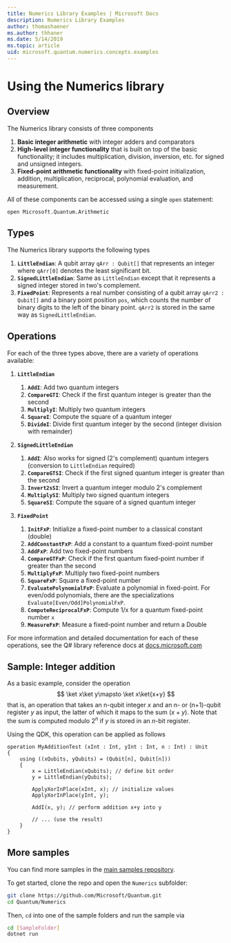 ```yaml
---
title: Numerics Library Examples | Microsoft Docs
description: Numerics Library Examples
author: thomashaener
ms.author: thhaner
ms.date: 5/14/2019
ms.topic: article
uid: microsoft.quantum.numerics.concepts.examples
---
```


# Using the Numerics library

## Overview

The Numerics library consists of three components

1. **Basic integer arithmetic** with integer adders and comparators
1. **High-level integer functionality** that is built on top of the basic 
    functionality; it includes multiplication, division, inversion, etc.
    for signed and unsigned integers.
1. **Fixed-point arithmetic functionality** with fixed-point initialization,
    addition, multiplication, reciprocal, polynomial evaluation, and measurement.

All of these components can be accessed using a single `open` statement:
```qsharp
open Microsoft.Quantum.Arithmetic
```

## Types

The Numerics library supports the following types

1. **`LittleEndian`**: A qubit array `qArr : Qubit[]` that represents an integer where `qArr[0]` denotes the least significant
bit.
1. **`SignedLittleEndian`**: Same as `LittleEndian` except that it represents a signed integer stored in two's complement.
1. **`FixedPoint`**: Represents a real number consisting of a qubit array `qArr2 : Qubit[]` and a
binary point position `pos`, which counts the number of binary digits to the left of the binary point. `qArr2` is stored
in the same way as `SignedLittleEndian`.

## Operations

For each of the three types above, there are a variety of operations available:

1. **`LittleEndian`**
    1. **`AddI`**: Add two quantum integers
    1. **`CompareGTI`**: Check if the first quantum integer is greater than the second
    1. **`MultiplyI`**: Multiply two quantum integers
    1. **`SquareI`**: Compute the square of a quantum integer
    1. **`DivideI`**: Divide first quantum integer by the second (integer division with remainder)

1. **`SignedLittleEndian`**
    1. **`AddI`**: Also works for signed (2's complement) quantum integers (conversion to `LittleEndian` required)
    1. **`CompareGTSI`**: Check if the first signed quantum integer is greater than the second
    1. **`Invert2sSI`**: Invert a quantum integer modulo 2's complement
    1. **`MultiplySI`**: Multiply two signed quantum integers
    1. **`SquareSI`**: Compute the square of a signed quantum integer

1. **`FixedPoint`**
    1. **`InitFxP`**: Initialize a fixed-point number to a classical constant (double)
    1. **`AddConstantFxP`**: Add a constant to a quantum fixed-point number
    1. **`AddFxP`**: Add two fixed-point numbers
    1. **`CompareGTFxP`**: Check if the first quantum fixed-point number if greater than the second
    1. **`MultiplyFxP`**: Multiply two fixed-point numbers
    1. **`SquareFxP`**: Square a fixed-point number
    1. **`EvaluatePolynomialFxP`**: Evaluate a polynomial in fixed-point. For even/odd polynomials, there are the specializations `Evaluate[Even/Odd]PolynomialFxP`.
    1. **`ComputeReciprocalFxP`**: Compute 1/x for a quantum fixed-point number `x`
    1. **`MeasureFxP`**: Measure a fixed-point number and return a Double

For more information and detailed documentation for each of these operations, see the Q# library reference docs at [docs.microsoft.com](https://docs.microsoft.com/en-us/quantum)

## Sample: Integer addition

As a basic example, consider the operation
$$
\ket x\ket y\mapsto \ket x\ket{x+y}
$$
that is, an operation that takes an n-qubit integer $x$ and an n- or (n+1)-qubit
register $y$ as input, the latter of which it maps to the sum $(x+y)$. Note that the
sum is computed modulo $2^n$ if $y$ is stored in an $n$-bit register.

Using the QDK, this operation can be applied as follows
```qsharp
operation MyAdditionTest (xInt : Int, yInt : Int, n : Int) : Unit
{
    using ((xQubits, yQubits) = (Qubit[n], Qubit[n]))
    {
        x = LittleEndian(xQubits); // define bit order
        y = LittleEndian(yQubits);
        
        ApplyXorInPlace(xInt, x); // initialize values
        ApplyXorInPlace(yInt, y);
        
        AddI(x, y); // perform addition x+y into y
        
        // ... (use the result)
    }
}
```

## More samples

You can find more samples in the [main samples repository](https://github.com/Microsoft/Quantum).

To get started, clone the repo and open the `Numerics` subfolder:

```bash
git clone https://github.com/Microsoft/Quantum.git
cd Quantum/Numerics
```

Then, `cd` into one of the sample folders and run the sample via

```bash
cd [SampleFolder]
dotnet run
```